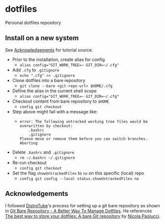 # dotfiles

Personal dotfiles repository

## Install on a new system

See [Acknowledgements](#Acknowledgements) for tutorial source.

* Prior to the installation, create alias for config
  * `alias config="GIT_WORK_TREE=~ GIT_DIR=~/.cfg"`
* Add `.cfg` to `.gitignore`
  * `echo ".cfg" >> .gitignore`
* Clone dotfiles into a bare repository
  * `git clone --bare <git-repo-url> $HOME/.cfg`
* Define the alias in the current shell scope
  * `alias config="GIT_WORK_TREE=~ GIT_DIR=~/.cfg"`
* Checkout content from bare repository to `$HOME`
  * `config git checkout`
* Step above might fail with a message like:
  * ```
    error: The following untracked working tree files would be overwritten by checkout:
        .bashrc
        .gitignore
    Please move or remove them before you can switch branches.
    Aborting
    ```
* Delete `.bashrc` and `.gitignore`
  * `rm ~/.bashrc ~/.gitignore`
* Re-run checkout
  * `config git checkout`
* Set the flag `showUntrackedFiles` to `no` on this specific (local) repo
  * `config git config --local status.showUntrackedFiles no`

## Acknowledgements

I followed [DistroTube](https://www.youtube.com/channel/UCVls1GmFKf6WlTraIb_IaJg)'s process for setting up a git bare repository as shown in [Git Bare Repository - A Better Way To Manage Dotfiles](https://youtu.be/tBoLDpTWVOM).
He references [The best way to store your dotfiles: A bare Git repository](https://www.atlassian.com/git/tutorials/dotfiles) by [Nicola Paolucci](https://www.durdn.com/).
